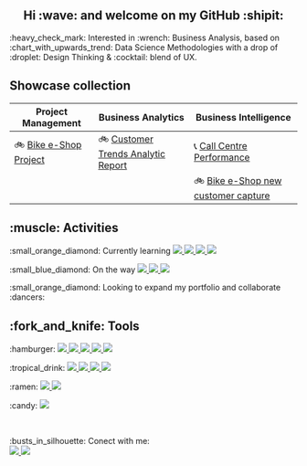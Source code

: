 <br/>
<h2 align="center">Hi  :wave: and welcome on my GitHub :shipit: </h2>

<p> :heavy_check_mark: Interested in :wrench: Business Analysis, based on :chart_with_upwards_trend: Data Science Methodologies with a drop of :droplet: Design Thinking & :cocktail: blend of UX.

</p>

## Showcase collection

| Project Management | Business Analytics | Business Intelligence |
| ------------------ | ----------------- | ------------------ |
| :bike: [Bike e-Shop Project](https://github.com/VladRomanciuc/Personal/blob/136524bb81273324549326b6cf7ce1db31846571/Project%20Management/Bike%20e-Shop/README.md) | :bike: [Customer Trends Analytic Report](https://github.com/VladRomanciuc/Personal/blob/6851e81d23e0d98aca5311193112d584db796075/Business%20Analysis/Bike%20E-Shop/README.md) | :telephone_receiver: [Call Centre Performance](https://github.com/VladRomanciuc/Personal/blob/402f7b9c8d7a8190c9c330d2e4d5806695def60f/Business%20Intelligence/Call%20Centre/README.md) |
| | | :bike: [Bike e-Shop new customer capture](https://github.com/VladRomanciuc/Personal/blob/9a83c14fbd85bfaf0c6a9b96526161f3cb9bf954/Business%20Intelligence/Bike%20E-Shop/README.md) |




<h2>:muscle: Activities</h2>

<p>:small_orange_diamond: Currently learning 
   <a href="https://www.python.org/">
		<img src="https://img.shields.io/badge/-Python-black?style=plastic&logo=python" />
	</a>
   <a href="https://numpy.org/">
		<img src="https://img.shields.io/badge/-NumPy-4D77CF?style=plastic&logo=numpy" />
	</a>
   <a href="https://matplotlib.org/stable/index.html">
		<img src="https://img.shields.io/badge/-Matplotlib-11557c?style=plastic&logo=matplotlib" />
	</a>
	<a href="https://pandas.pydata.org/">
		<img src="https://img.shields.io/badge/-Pandas-150458?style=plastic&logo=pandas" />
	</a>
	
</p>
<p> :small_blue_diamond: On the way
    <a href="https://golang.org/">
		<img src="https://img.shields.io/badge/-Golang-00ADD8?style=plastic&logo=go&logoColor=ffffff" />
	</a>	
    <a href="https://dart.dev/">
		<img src="https://img.shields.io/badge/-Dart-0075BA?style=plastic&logo=dart" />
	</a>	
    <a href="https://flutter.dev/">
		<img src="https://img.shields.io/badge/-Flutter-blue?style=plastic&logo=flutter" />
	</a>	

<p>:small_orange_diamond: Looking to expand my portfolio and collaborate :dancers:</p>
<h2>:fork_and_knife: Tools</h2>
<p>:hamburger:
  <a href="https://powerbi.microsoft.com/en-us/">
		<img src="https://img.shields.io/badge/PowerBI-F2C811?style=plastic&logo=Power%20BI&logoColor=white" />
	</a>
  <a href="https://www.tableau.com/en-gb">
		<img src="https://img.shields.io/badge/Tableau-E97627?style=plastic&logo=Tableau&logoColor=white" />
	</a>
  <a href="https://datastudio.google.com/">
		<img src="https://img.shields.io/badge/DataStudio-blue?style=plastic&logo=Datastudio&logoColor=white" />
	</a>
  <a href="https://analytics.google.com/">
		<img src="https://img.shields.io/badge/Google%20Analytics-E37400?style=plastic&logo=google%20analytics&logoColor=white" />
	</a>
   <a href="https://amplitude.com/">
		<img src="https://img.shields.io/badge/Amplitude-000080?style=plastic&logo=amplitude&logoColor=white" />
	</a>
</p>
<p>:tropical_drink:
  <a href="https://www.figma.com/">
		<img src="https://img.shields.io/badge/Figma-F24E1E?style=plastic&logo=figma&logoColor=white" />
	</a>
  <a href="https://wireframe.cc/">
		<img src="https://img.shields.io/badge/Wireframe-grey?style=plastic&logo=wireframe" />
	</a>
	
   <a href="https://balsamiq.com/">
		<img src="https://img.shields.io/badge/Balsamiq-df678c?style=plastic&logo=balsamiq" />
	</a>
	  
  <a href="https://www.canva.com/">
		<img src="https://img.shields.io/badge/Canva-%2300C4CC.svg?&style=plastic&logo=Canva&logoColor=white" />
	</a>
</p>
<p>:ramen:
   <a href="https://code.visualstudio.com/">
		<img src="https://img.shields.io/badge/Visual_Studio_Code-0078D4?style=plastic&logo=visual%20studio%20code&logoColor=white" />
	</a>
   <a href="https://jupyter.org/">
		<img src="https://img.shields.io/badge/-Jupyter%20Lab-black?style=plastic&logo=jupyter" />
	</a>
</p>
<p>:candy:
   <a href="https://www.google.com/intl/en_uk/chrome/">
		<img src="https://img.shields.io/badge/-Google-white?style=plastic&logo=googlechrome" />
	</a>
</p>

<br/>
<p> :busts_in_silhouette: Conect with me:
	<br/>
	
  <a href="https://www.linkedin.com/in/vladromanciuc/">
		<img src="https://img.shields.io/badge/LinkedIn-0077B5?style=plastic&logo=linkedin&logoColor=white" />
	</a>
	  
  <a href="mailto:vladislavromanciuc@gmail.com">
		<img src="https://img.shields.io/badge/Gmail-D14836?style=plastic&logo=gmail&logoColor=white" />
	</a>
  
</p>
